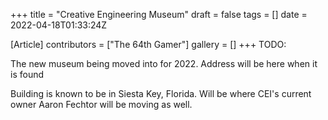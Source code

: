 +++
title = "Creative Engineering Museum"
draft = false
tags = []
date = 2022-04-18T01:33:24Z

[Article]
contributors = ["The 64th Gamer"]
gallery = []
+++
TODO:

The new museum being moved into for 2022. Address will be here when it is found

Building is known to be in Siesta Key, Florida. Will be where CEI's current owner Aaron Fechtor will be moving as well.
